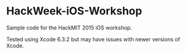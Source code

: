 # HackWeek-iOS-Workshop
Sample code for the HackMIT 2015 iOS workshop.

Tested using Xcode 6.3.2 but may have issues with newer versions of Xcode.